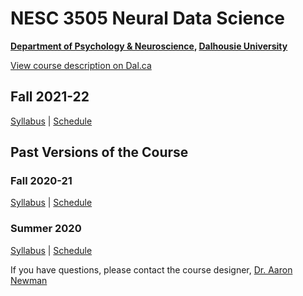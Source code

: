 # NESC 3505 Neural Data Science

**[Department of Psychology & Neuroscience](https://dal.ca/psychandneuro), [Dalhousie University](https://dal.ca)**

<a href="http://academiccalendar.dal.ca/Catalog/ViewCatalog.aspx?pageid=viewcatalog&entitytype=CID&entitycode=NESC+3505">View course description on Dal.ca</a>

## Fall 2021-22
[Syllabus](https://dalpsychneuro.github.io/NESC_3505/syllabus)
 |
[Schedule](https://dalpsychneuro.github.io/NESC_3505/schedule)

## Past Versions of the Course
### Fall 2020-21
[Syllabus](https://dalpsychneuro.github.io/NESC_3505/syllabus_2020f)
 |
[Schedule](https://dalpsychneuro.github.io/NESC_3505/schedule_2020f)

### Summer 2020
[Syllabus](https://dalpsychneuro.github.io/NESC_3505/syllabus_2020s)
 |
[Schedule](https://dalpsychneuro.github.io/NESC_3505/schedule_2020s)


If you have questions, please contact the course designer, [Dr. Aaron Newman](mailto:Aaron.Newman@dal.ca?subject=NESC%203505)
